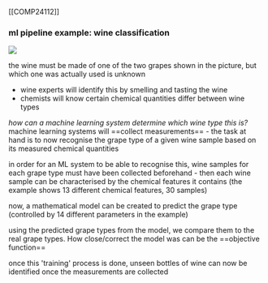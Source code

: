 [[COMP24112]]

### ml pipeline example: wine classification
![](https://i.imgur.com/7mCL1Bs.png)


the wine must be made of one of the two grapes shown in the picture, but which one was actually used is unknown

- wine experts will identify this by smelling and tasting the wine
- chemists will know certain chemical quantities differ between wine types

*how can a machine learning system determine which wine type this is?*
machine learning systems will ==collect measurements== - the task at hand is to now recognise the grape type of a given wine sample based on its measured chemical quantities

in order for an ML system to be able to recognise this, wine samples for each grape type must have been collected beforehand - then each wine sample can be characterised by the chemical features it contains (the example shows 13 different chemical features, 30 samples)

now, a mathematical model can be created to predict the grape type (controlled by 14 different parameters in the example)

using the predicted grape types from the model, we compare them to the real grape types. How close/correct the model was can be the ==objective function==

once this 'training' process is done, unseen bottles of wine can now be identified once the measurements are collected